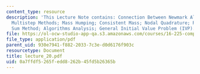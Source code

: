 ```yaml
---
content_type: resource
description: 'This Lecture Note contains: Connection Between Newmark Algorithm and
  Multistep Methods; Mass Humping; Consistent Mass; Nodal Quadrature; Row (Column)
  Sum Method; Algorithms Analysis; General Initial Value Problem (IVP).'
file: https://ol-ocw-studio-app-qa.s3.amazonaws.com/courses/16-225-computational-mechanics-of-materials-fall-2003/0a7ffdf5265fedd8262b45fd5b26365b_lecture_20.pdf
file_type: application/pdf
parent_uid: 930e7941-f882-2033-7c3e-d0d6176f903c
resourcetype: Document
title: lecture_20.pdf
uid: 0a7ffdf5-265f-edd8-262b-45fd5b26365b
---
```

